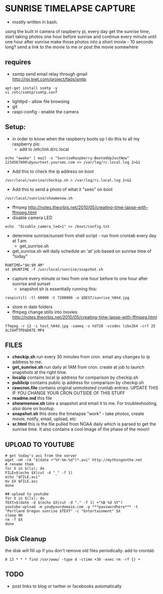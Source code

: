 SUNRISE TIMELAPSE CAPTURE
======

 * mostly written in bash.

using the built in camera of raspberry pi, every day get the sunrise time,
start taking photos one hour before sunrise and continue every minute until one hour after sunrise
make those photos into a short movie - 10 seconds long?
send a link to the movie to me or post the movie somewhere

requires 
-------
 * ssmtp
send email relay through gmail http://rpi.tnet.com/project/faqs/smtp
```
apt-get install ssmtp -y
vi /etc/ssmtp/ssmtp.conf
```
 - lighttpd - allow file browsing
 - git
 - raspi-config - enable the camera
 
Setup:
-----
 * in order to know when the raspberry boots up I do this to all my raspberry pis:
   * add to /etc/init.d/rc.local
```
echo "awake" | mail -s "SunriseRaspberry-BootedUpJustNow" 1234567890\@yourtext.yoursms.com >> /var/log/rc.local.log 2>&1
```
   * Add this to check the ip address on boot
```
/usr/local/sunrise/checkip.sh > /var/log/rc.local.log 2>&1
```
   * Add this to send a photo of what it "sees" on boot
```
/usr/local/sunrise/showmenow.sh
```
 * ffmpeg http://notes.theorbis.net/2010/05/creating-time-lapse-with-ffmpeg.html
 * disable camera LED
```
echo  "disable_camera_led=1" >> /boot/config.txt
```
 * determine sunrise/sunset from shell script  - run from crontab every day at 1 am
   * get_sunrise.sh
 * get_sunrise.sh will daily schedule an 'at' job based on sunrise time of "today"
```
RUNTIME="$H:$M AM"
at $RUNTIME -f /usr/local/sunrise/snapshot.sh 
```
* capture every minute or two from one hour before to one hour after sunrise and sunset
  * snapshot.sh is essentially running this:
```
raspistill -tl 60000 -t 7200000 -o $DEST/sunrise_%04d.jpg
```
  * store in date folders
  * ffmpeg change stills into movies 
http://notes.theorbis.net/2010/05/creating-time-lapse-with-ffmpeg.html
```
ffmpeg -r 12 -i test_%04d.jpg -sameq -s hd720 -vcodec libx264 -crf 25 $LIGHTTPD$DATE.MP4
```

FILES
----
 * <strong>checkip.sh</strong> run every 30 minutes from cron. email any changes to ip address to me.
 * <strong>get_sunrise.sh</strong> run daily at 1AM from cron. create at job to launch snapshots at the right time.
 * <strong>localip</strong> contains local ip address for comparison by checkip.sh
 * <strong>publicip</strong> contains public ip address for comparison by checkip.sh
 * <strong>rawcron.file</strong> contains original unmolested crontab entries. UPDATE THIS IF YOU CHANGE YOUR CRON OUTSIDE OF THIS STUFF
 * <strong>readme.md</strong> this file
 * <strong>showmenow.sh</strong> take a snapshot and email it to me. For troubleshooting. also done on bootup.
 * <strong>snapshot.sh</strong> this does the timelapse "work" - take photos, create movie, notify, email, upload, etc
 * <strong>sr.html</strong> this is the file pulled from NOAA daily which is parsed to get the sunrise time. It also contains a cool image of the phase of the moon!

UPLOAD TO YOUTUBE
------
```
# get today's avi from the server
wget -nH -rA "$(date +"%Y-%m-%d")*.avi" http://mythingonthe.net
# rename them
for X in $(ls); do
FILE=$(echo $X|cut -d "_" -f 1)
echo "$FILE.avi"
mv $X $FILE.avi
done

## upload to youtube
for X in $(ls); do
TEXT=$(date -d $(echo $X|cut -d "." -f 1) +"%B %d %Y")
youtube-upload -m you@yourdomain.com -p ***passwordhere*** -t "Portland Oregon sunrise $TEXT" -c "Entertainment" $X
sleep 90
rm -f $X
done

```

Disk Cleanup
----
the disk will fill up if you don't remove old files periodically.
add to crontab
```
0 13 * * * find /var/www/ -type d -ctime +30 -exec rm -rf {} +
```




TODO 
----
 * post links to blog or twitter or facebooks automatically
